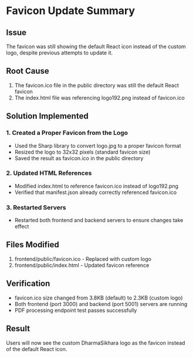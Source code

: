 # Favicon Update Summary

## Issue
The favicon was still showing the default React icon instead of the custom logo, despite previous attempts to update it.

## Root Cause
1. The favicon.ico file in the public directory was still the default React favicon
2. The index.html file was referencing logo192.png instead of favicon.ico

## Solution Implemented

### 1. Created a Proper Favicon from the Logo
- Used the Sharp library to convert logo.jpg to a proper favicon format
- Resized the logo to 32x32 pixels (standard favicon size)
- Saved the result as favicon.ico in the public directory

### 2. Updated HTML References
- Modified index.html to reference favicon.ico instead of logo192.png
- Verified that manifest.json already correctly referenced favicon.ico

### 3. Restarted Servers
- Restarted both frontend and backend servers to ensure changes take effect

## Files Modified
1. frontend/public/favicon.ico - Replaced with custom logo
2. frontend/public/index.html - Updated favicon reference

## Verification
- favicon.ico size changed from 3.8KB (default) to 2.3KB (custom logo)
- Both frontend (port 3000) and backend (port 5001) servers are running
- PDF processing endpoint test passes successfully

## Result
Users will now see the custom DharmaSikhara logo as the favicon instead of the default React icon.
